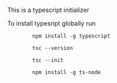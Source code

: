 This is a typescript  initializer

To install typesript globally run 

            npm install -g typescript

            tsc --version

            tsc --init

            npm install -g ts-node
